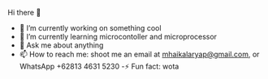  Hi there 👋

<!--
**ekarufufufu/ekarufufufu** is a ✨ _special_ ✨ repository because its `README.md` (this file) appears on your GitHub profile.

Here are some ideas to get you started:
-->
- 🔭 I’m currently working on something cool
- 🌱 I’m currently learning microcontoller and microprocessor
- 💬 Ask me about anything
- 📫 How to reach me: shoot me an email at mhaikalaryap@gmail.com, or WhatsApp +62813 4631 5230
-⚡ Fun fact: wota 

